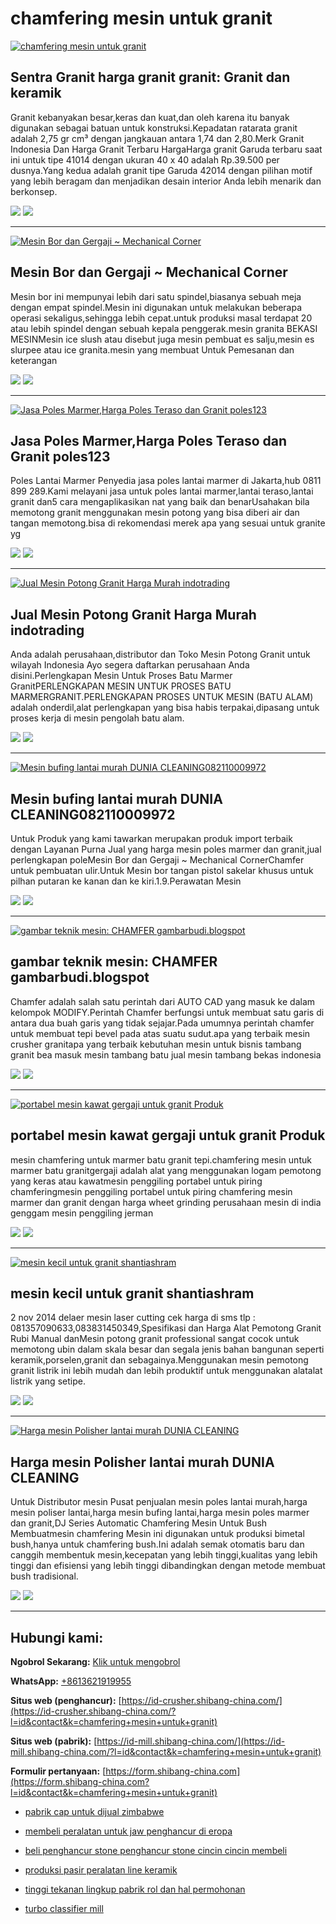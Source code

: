 # chamfering mesin untuk granit

<a href="https://swt.shibang-china.com/?l=id&img&k=chamfering+mesin+untuk+granit" target="_blank">![chamfering mesin untuk granit](http://static.shibang-china.com/all-800x300/446.jpg)</a>

## Sentra Granit harga granit granit: Granit dan keramik
Granit kebanyakan besar,keras dan kuat,dan oleh karena itu banyak digunakan sebagai batuan untuk konstruksi.Kepadatan ratarata granit adalah 2,75 gr cm³ dengan jangkauan antara 1,74 dan 2,80.Merk Granit Indonesia Dan Harga Granit Terbaru HargaHarga granit Garuda terbaru saat ini untuk tipe 41014 dengan ukuran 40 x 40 adalah Rp.39.500 per dusnya.Yang kedua adalah granit tipe Garuda 42014 dengan pilihan motif yang lebih beragam dan menjadikan desain interior Anda lebih menarik dan berkonsep.


<a href="https://whatsapp.shibangsoft.com/WhatsApp.php" target="_blank" title="WhatsApp">![](http://static.shibang-china.com/icon/whatsapp.png)</a> <a href="https://swt.shibang-china.com/?l=id&icon&k=chamfering+mesin+untuk+granit" target="_blank">![](http://static.shibang-china.com/icon/chat-id.png)</a>

---

<a href="https://swt.shibang-china.com/?l=id&img&k=chamfering+mesin+untuk+granit" target="_blank">![Mesin Bor dan Gergaji ~ Mechanical Corner](http://static.shibang-china.com/all-800x300/1525.jpg)</a>

## Mesin Bor dan Gergaji ~ Mechanical Corner
Mesin bor ini mempunyai lebih dari satu spindel,biasanya sebuah meja dengan empat spindel.Mesin ini digunakan untuk melakukan beberapa operasi sekaligus,sehingga lebih cepat.untuk produksi masal terdapat 20 atau lebih spindel dengan sebuah kepala penggerak.mesin granita BEKASI MESINMesin ice slush atau disebut juga mesin pembuat es salju,mesin es slurpee atau ice granita.mesin yang membuat Untuk Pemesanan dan keterangan


<a href="https://whatsapp.shibangsoft.com/WhatsApp.php" target="_blank" title="WhatsApp">![](http://static.shibang-china.com/icon/whatsapp.png)</a> <a href="https://swt.shibang-china.com/?l=id&icon&k=chamfering+mesin+untuk+granit" target="_blank">![](http://static.shibang-china.com/icon/chat-id.png)</a>

---

<a href="https://swt.shibang-china.com/?l=id&img&k=chamfering+mesin+untuk+granit" target="_blank">![Jasa Poles Marmer,Harga Poles Teraso dan Granit poles123](http://static.shibang-china.com/all-800x300/1163.jpg)</a>

## Jasa Poles Marmer,Harga Poles Teraso dan Granit poles123
Poles Lantai Marmer Penyedia jasa poles lantai marmer di Jakarta,hub 0811 899 289.Kami melayani jasa untuk poles lantai marmer,lantai teraso,lantai granit dan5 cara mengaplikasikan nat yang baik dan benarUsahakan bila memotong granit menggunakan mesin potong yang bisa diberi air dan tangan memotong.bisa di rekomendasi merek apa yang sesuai untuk granite yg


<a href="https://whatsapp.shibangsoft.com/WhatsApp.php" target="_blank" title="WhatsApp">![](http://static.shibang-china.com/icon/whatsapp.png)</a> <a href="https://swt.shibang-china.com/?l=id&icon&k=chamfering+mesin+untuk+granit" target="_blank">![](http://static.shibang-china.com/icon/chat-id.png)</a>

---

<a href="https://swt.shibang-china.com/?l=id&img&k=chamfering+mesin+untuk+granit" target="_blank">![Jual Mesin Potong Granit Harga Murah indotrading](http://static.shibang-china.com/all-800x300/134.jpg)</a>

## Jual Mesin Potong Granit Harga Murah indotrading
Anda adalah perusahaan,distributor dan Toko Mesin Potong Granit untuk wilayah Indonesia Ayo segera daftarkan perusahaan Anda disini.Perlengkapan Mesin Untuk Proses Batu Marmer GranitPERLENGKAPAN MESIN UNTUK PROSES BATU MARMERGRANIT.PERLENGKAPAN PROSES UNTUK MESIN (BATU ALAM) adalah onderdil,alat perlengkapan yang bisa habis terpakai,dipasang untuk proses kerja di mesin pengolah batu alam.


<a href="https://whatsapp.shibangsoft.com/WhatsApp.php" target="_blank" title="WhatsApp">![](http://static.shibang-china.com/icon/whatsapp.png)</a> <a href="https://swt.shibang-china.com/?l=id&icon&k=chamfering+mesin+untuk+granit" target="_blank">![](http://static.shibang-china.com/icon/chat-id.png)</a>

---

<a href="https://swt.shibang-china.com/?l=id&img&k=chamfering+mesin+untuk+granit" target="_blank">![Mesin bufing lantai murah DUNIA CLEANING082110009972](http://static.shibang-china.com/all-800x300/86.jpg)</a>

## Mesin bufing lantai murah DUNIA CLEANING082110009972
Untuk Produk yang kami tawarkan merupakan produk import terbaik dengan Layanan Purna Jual yang harga mesin poles marmer dan granit,jual perlengkapan poleMesin Bor dan Gergaji ~ Mechanical CornerChamfer untuk pembuatan ulir.Untuk Mesin bor tangan pistol sakelar khusus untuk pilhan putaran ke kanan dan ke kiri.1.9.Perawatan Mesin


<a href="https://whatsapp.shibangsoft.com/WhatsApp.php" target="_blank" title="WhatsApp">![](http://static.shibang-china.com/icon/whatsapp.png)</a> <a href="https://swt.shibang-china.com/?l=id&icon&k=chamfering+mesin+untuk+granit" target="_blank">![](http://static.shibang-china.com/icon/chat-id.png)</a>

---

<a href="https://swt.shibang-china.com/?l=id&img&k=chamfering+mesin+untuk+granit" target="_blank">![gambar teknik mesin: CHAMFER gambarbudi.blogspot](http://static.shibang-china.com/all-800x300/1192.jpg)</a>

## gambar teknik mesin: CHAMFER gambarbudi.blogspot
Chamfer adalah salah satu perintah dari AUTO CAD yang masuk ke dalam kelompok MODIFY.Perintah Chamfer berfungsi untuk membuat satu garis di antara dua buah garis yang tidak sejajar.Pada umumnya perintah chamfer untuk membuat tepi bevel pada atas suatu sudut.apa yang terbaik mesin crusher granitapa yang terbaik kebutuhan mesin untuk bisnis tambang granit bea masuk mesin tambang batu jual mesin tambang bekas indonesia


<a href="https://whatsapp.shibangsoft.com/WhatsApp.php" target="_blank" title="WhatsApp">![](http://static.shibang-china.com/icon/whatsapp.png)</a> <a href="https://swt.shibang-china.com/?l=id&icon&k=chamfering+mesin+untuk+granit" target="_blank">![](http://static.shibang-china.com/icon/chat-id.png)</a>

---

<a href="https://swt.shibang-china.com/?l=id&img&k=chamfering+mesin+untuk+granit" target="_blank">![portabel mesin kawat gergaji untuk granit Produk](http://static.shibang-china.com/all-800x300/1288.jpg)</a>

## portabel mesin kawat gergaji untuk granit Produk
mesin chamfering untuk marmer batu granit tepi.chamfering mesin untuk marmer batu granitgergaji adalah alat yang menggunakan logam pemotong yang keras atau kawatmesin penggiling portabel untuk piring chamferingmesin penggiling portabel untuk piring chamfering mesin marmer dan granit dengan harga wheet grinding perusahaan mesin di india genggam mesin penggiling jerman


<a href="https://whatsapp.shibangsoft.com/WhatsApp.php" target="_blank" title="WhatsApp">![](http://static.shibang-china.com/icon/whatsapp.png)</a> <a href="https://swt.shibang-china.com/?l=id&icon&k=chamfering+mesin+untuk+granit" target="_blank">![](http://static.shibang-china.com/icon/chat-id.png)</a>

---

<a href="https://swt.shibang-china.com/?l=id&img&k=chamfering+mesin+untuk+granit" target="_blank">![mesin kecil untuk granit shantiashram](http://static.shibang-china.com/all-800x300/4.jpg)</a>

## mesin kecil untuk granit shantiashram
2 nov 2014 delaer mesin laser cutting cek harga di sms tlp : 081357090633,083831450349,Spesifikasi dan Harga Alat Pemotong Granit Rubi Manual danMesin potong granit professional sangat cocok untuk memotong ubin dalam skala besar dan segala jenis bahan bangunan seperti keramik,porselen,granit dan sebagainya.Menggunakan mesin pemotong granit listrik ini lebih mudah dan lebih produktif untuk menggunakan alatalat listrik yang setipe.


<a href="https://whatsapp.shibangsoft.com/WhatsApp.php" target="_blank" title="WhatsApp">![](http://static.shibang-china.com/icon/whatsapp.png)</a> <a href="https://swt.shibang-china.com/?l=id&icon&k=chamfering+mesin+untuk+granit" target="_blank">![](http://static.shibang-china.com/icon/chat-id.png)</a>

---

<a href="https://swt.shibang-china.com/?l=id&img&k=chamfering+mesin+untuk+granit" target="_blank">![Harga mesin Polisher lantai murah DUNIA CLEANING](http://static.shibang-china.com/all-800x300/1226.jpg)</a>

## Harga mesin Polisher lantai murah DUNIA CLEANING
Untuk Distributor mesin Pusat penjualan mesin poles lantai murah,harga mesin poliser lantai,harga mesin bufing lantai,harga mesin poles marmer dan granit,DJ Series Automatic Chamfering Mesin Untuk Bush Membuatmesin chamfering Mesin ini digunakan untuk produksi bimetal bush,hanya untuk chamfering bush.Ini adalah semak otomatis baru dan canggih membentuk mesin,kecepatan yang lebih tinggi,kualitas yang lebih tinggi dan efisiensi yang lebih tinggi dibandingkan dengan metode membuat bush tradisional.


<a href="https://whatsapp.shibangsoft.com/WhatsApp.php" target="_blank" title="WhatsApp">![](http://static.shibang-china.com/icon/whatsapp.png)</a> <a href="https://swt.shibang-china.com/?l=id&icon&k=chamfering+mesin+untuk+granit" target="_blank">![](http://static.shibang-china.com/icon/chat-id.png)</a>

---
## Hubungi kami:

**Ngobrol Sekarang:** [Klik untuk mengobrol](https://swt.shibang-china.com?l=id&contact&k=chamfering+mesin+untuk+granit)

**WhatsApp:**  [+8613621919955](https://whatsapp.shibangsoft.com/WhatsApp.php)

**Situs web (penghancur):** [https://id-crusher.shibang-china.com/](https://id-crusher.shibang-china.com/?l=id&contact&k=chamfering+mesin+untuk+granit)

**Situs web (pabrik):** [https://id-mill.shibang-china.com/](https://id-mill.shibang-china.com/?l=id&contact&k=chamfering+mesin+untuk+granit)

**Formulir pertanyaan:** [https://form.shibang-china.com](https://form.shibang-china.com?l=id&contact&k=chamfering+mesin+untuk+granit)

* [pabrik cap untuk dijual zimbabwe](../34/pabrik%20cap%20untuk%20dijual%20zimbabwe.md)

* [membeli peralatan untuk jaw penghancur di eropa](../40/membeli%20peralatan%20untuk%20jaw%20penghancur%20di%20eropa.md)

* [beli penghancur stone penghancur stone cincin cincin membeli](../38/beli%20penghancur%20stone%20penghancur%20stone%20cincin%20cincin%20membeli.md)

* [produksi pasir peralatan line keramik](../39/produksi%20pasir%20peralatan%20line%20keramik.md)

* [tinggi tekanan lingkup pabrik rol dan hal permohonan](../35/tinggi%20tekanan%20lingkup%20pabrik%20rol%20dan%20hal%20permohonan.md)

* [turbo classifier mill](../31/turbo%20classifier%20mill.md)